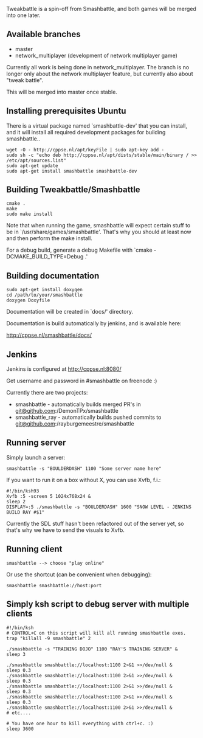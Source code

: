
Tweakbattle is a spin-off from Smashbattle, and both games will be merged into
one later.

## Available branches

* master
* network\_multiplayer (development of network multiplayer game)

Currently all work is being done in network\_multiplayer.
The branch is no longer only about the network multiplayer feature, but
currently also about "tweak battle".

This will be merged into master once stable.

## Installing prerequisites Ubuntu

There is a virtual package named `smashbattle-dev' that you can install, and it
will install all required development packages for building smashbattle..

    wget -O - http://cppse.nl/apt/keyFile | sudo apt-key add -
    sudo sh -c "echo deb http://cppse.nl/apt/dists/stable/main/binary / >> /etc/apt/sources.list"
    sudo apt-get update
    sudo apt-get install smashbattle smashbattle-dev

## Building Tweakbattle/Smashbattle

    cmake .
    make
    sudo make install

Note that when running the game, smashbattle will expect certain stuff to be in
`/usr/share/games/smashbattle'.
That's why you should at least now and then perform the make install.

For a debug build, generate a debug Makefile with `cmake -DCMAKE_BUILD_TYPE=Debug .'

## Building documentation

    sudo apt-get install doxygen
    cd /path/to/your/smashbattle
    doxygen Doxyfile

Documentation will be created in `docs/' directory.

Documentation is build automatically by jenkins, and is available here:

http://cppse.nl/smashbattle/docs/

## Jenkins

Jenkins is configured at http://cppse.nl:8080/

Get username and password in #smashbattle on freenode :)

Currently there are two projects:

- smashbattle      - automatically builds merged PR's in
                     git@github.com:/DemonTPx/smashbattle
- smashbattle\_ray - automatically builds pushed commits to
                     git@github.com:/rayburgemeestre/smashbattle

## Running server

Simply launch a server:

    smashbattle -s "BOULDERDASH" 1100 "Some server name here"

If you want to run it on a box without X, you can use Xvfb, f.i.:

    #!/bin/ksh93
    Xvfb :5 -screen 5 1024x768x24 &
    sleep 2
    DISPLAY=:5 ./smashbattle -s "BOULDERDASH" 1600 "SNOW LEVEL - JENKINS BUILD RAY #$1"

Currently the SDL stuff hasn't been refactored out of the server yet, so that's
why we have to send the visuals to Xvfb.

## Running client

    smashbattle --> choose "play online"

Or use the shortcut (can be convenient when debugging):

    smashbattle smashbattle://host:port

## Simply ksh script to debug server with multiple clients


    #!/bin/ksh
    # CONTROL+C on this script will kill all running smashbattle exes.
    trap "killall -9 smashbattle" 2
    
    ./smashbattle -s "TRAINING DOJO" 1100 "RAY'S TRAINING SERVER" &
    sleep 3
    
    ./smashbattle smashbattle://localhost:1100 2>&1 >>/dev/null &
    sleep 0.3
    ./smashbattle smashbattle://localhost:1100 2>&1 >>/dev/null &
    sleep 0.3
    ./smashbattle smashbattle://localhost:1100 2>&1 >>/dev/null &
    sleep 0.3
    ./smashbattle smashbattle://localhost:1100 2>&1 >>/dev/null &
    sleep 0.3
    ./smashbattle smashbattle://localhost:1100 2>&1 >>/dev/null &
    # etc....

    # You have one hour to kill everything with ctrl+c. :)
    sleep 3600
